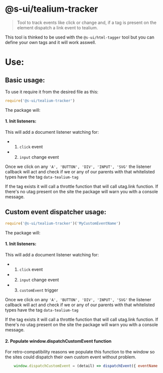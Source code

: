 # @s-ui/tealium-tracker
> Tool to track events like click or change and, if a tag is present on the element dispatch a link event to tealium.

This tool is thinked to be used with the `@s-ui/html-tagger` tool but you can define your own tags and it will work asswell.

# Use:

## Basic usage: 

To use it require it from the desired file as this:
```javascript
require('@s-ui/tealium-tracker')
```
The package will: 
#### 1. Init listeners:

This will add a document listener watching for:
- 1. `click` event
- 2. `input` change event

Once we click on any `'A', 'BUTTON', 'DIV', 'INPUT', 'SVG'` the listener callback will act and check if we or any of our parents with that whitelisted types have the tag `data-tealium-tag`

If the tag exists it will call a throttle function that will call utag.link function. If there's no utag present on the site the package will warn you with a console message.


## Custom event dispatcher usage: 


```javascript
require('@s-ui/tealium-tracker')('MyCustomEventName')
```

The package will:

#### 1. Init listeners:

This will add a document listener watching for:
- 1. `click` event
- 2. `input` change event
- 3. `customEvent` trigger

Once we click on any `'A', 'BUTTON', 'DIV', 'INPUT', 'SVG'` the listener callback will act and check if we or any of our parents with that whitelisted types have the tag `data-tealium-tag`

If the tag exists it will call a throttle function that will call utag.link function. If there's no utag present on the site the package will warn you with a console message.

#### 2. Populate window.dispatchCustomEvent function

For retro-compatibility reasons we populate this function to the window so the sites could dispatch their own custom event without problem.

```javascript
    window.dispatchCustomEvent = (detail) => dispatchEvent({ eventName: this.customEventName, detail })
```
